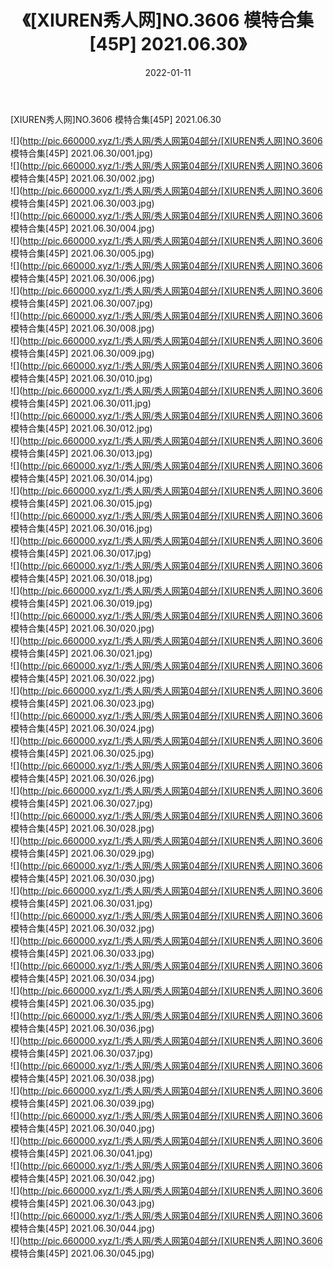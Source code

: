 ﻿---
layout: post
title:  《[XIUREN秀人网]NO.3606 模特合集[45P] 2021.06.30》
date:   2022-01-11
img: http://pic.660000.xyz/1:/秀人网/秀人网第04部分/[XIUREN秀人网]NO.3606 模特合集[45P] 2021.06.30/000.jpg
categories: [美女, 清纯, 唯美]
---

[XIUREN秀人网]NO.3606 模特合集[45P] 2021.06.30

 ![](http://pic.660000.xyz/1:/秀人网/秀人网第04部分/[XIUREN秀人网]NO.3606 模特合集[45P] 2021.06.30/001.jpg) <br>![](http://pic.660000.xyz/1:/秀人网/秀人网第04部分/[XIUREN秀人网]NO.3606 模特合集[45P] 2021.06.30/002.jpg) <br>![](http://pic.660000.xyz/1:/秀人网/秀人网第04部分/[XIUREN秀人网]NO.3606 模特合集[45P] 2021.06.30/003.jpg) <br>![](http://pic.660000.xyz/1:/秀人网/秀人网第04部分/[XIUREN秀人网]NO.3606 模特合集[45P] 2021.06.30/004.jpg) <br>![](http://pic.660000.xyz/1:/秀人网/秀人网第04部分/[XIUREN秀人网]NO.3606 模特合集[45P] 2021.06.30/005.jpg) <br>![](http://pic.660000.xyz/1:/秀人网/秀人网第04部分/[XIUREN秀人网]NO.3606 模特合集[45P] 2021.06.30/006.jpg) <br>![](http://pic.660000.xyz/1:/秀人网/秀人网第04部分/[XIUREN秀人网]NO.3606 模特合集[45P] 2021.06.30/007.jpg) <br>![](http://pic.660000.xyz/1:/秀人网/秀人网第04部分/[XIUREN秀人网]NO.3606 模特合集[45P] 2021.06.30/008.jpg) <br>![](http://pic.660000.xyz/1:/秀人网/秀人网第04部分/[XIUREN秀人网]NO.3606 模特合集[45P] 2021.06.30/009.jpg) <br>![](http://pic.660000.xyz/1:/秀人网/秀人网第04部分/[XIUREN秀人网]NO.3606 模特合集[45P] 2021.06.30/010.jpg) <br>![](http://pic.660000.xyz/1:/秀人网/秀人网第04部分/[XIUREN秀人网]NO.3606 模特合集[45P] 2021.06.30/011.jpg) <br>![](http://pic.660000.xyz/1:/秀人网/秀人网第04部分/[XIUREN秀人网]NO.3606 模特合集[45P] 2021.06.30/012.jpg) <br>![](http://pic.660000.xyz/1:/秀人网/秀人网第04部分/[XIUREN秀人网]NO.3606 模特合集[45P] 2021.06.30/013.jpg) <br>![](http://pic.660000.xyz/1:/秀人网/秀人网第04部分/[XIUREN秀人网]NO.3606 模特合集[45P] 2021.06.30/014.jpg) <br>![](http://pic.660000.xyz/1:/秀人网/秀人网第04部分/[XIUREN秀人网]NO.3606 模特合集[45P] 2021.06.30/015.jpg) <br>![](http://pic.660000.xyz/1:/秀人网/秀人网第04部分/[XIUREN秀人网]NO.3606 模特合集[45P] 2021.06.30/016.jpg) <br>![](http://pic.660000.xyz/1:/秀人网/秀人网第04部分/[XIUREN秀人网]NO.3606 模特合集[45P] 2021.06.30/017.jpg) <br>![](http://pic.660000.xyz/1:/秀人网/秀人网第04部分/[XIUREN秀人网]NO.3606 模特合集[45P] 2021.06.30/018.jpg) <br>![](http://pic.660000.xyz/1:/秀人网/秀人网第04部分/[XIUREN秀人网]NO.3606 模特合集[45P] 2021.06.30/019.jpg) <br>![](http://pic.660000.xyz/1:/秀人网/秀人网第04部分/[XIUREN秀人网]NO.3606 模特合集[45P] 2021.06.30/020.jpg) <br>![](http://pic.660000.xyz/1:/秀人网/秀人网第04部分/[XIUREN秀人网]NO.3606 模特合集[45P] 2021.06.30/021.jpg) <br>![](http://pic.660000.xyz/1:/秀人网/秀人网第04部分/[XIUREN秀人网]NO.3606 模特合集[45P] 2021.06.30/022.jpg) <br>![](http://pic.660000.xyz/1:/秀人网/秀人网第04部分/[XIUREN秀人网]NO.3606 模特合集[45P] 2021.06.30/023.jpg) <br>![](http://pic.660000.xyz/1:/秀人网/秀人网第04部分/[XIUREN秀人网]NO.3606 模特合集[45P] 2021.06.30/024.jpg) <br>![](http://pic.660000.xyz/1:/秀人网/秀人网第04部分/[XIUREN秀人网]NO.3606 模特合集[45P] 2021.06.30/025.jpg) <br>![](http://pic.660000.xyz/1:/秀人网/秀人网第04部分/[XIUREN秀人网]NO.3606 模特合集[45P] 2021.06.30/026.jpg) <br>![](http://pic.660000.xyz/1:/秀人网/秀人网第04部分/[XIUREN秀人网]NO.3606 模特合集[45P] 2021.06.30/027.jpg) <br>![](http://pic.660000.xyz/1:/秀人网/秀人网第04部分/[XIUREN秀人网]NO.3606 模特合集[45P] 2021.06.30/028.jpg) <br>![](http://pic.660000.xyz/1:/秀人网/秀人网第04部分/[XIUREN秀人网]NO.3606 模特合集[45P] 2021.06.30/029.jpg) <br>![](http://pic.660000.xyz/1:/秀人网/秀人网第04部分/[XIUREN秀人网]NO.3606 模特合集[45P] 2021.06.30/030.jpg) <br>![](http://pic.660000.xyz/1:/秀人网/秀人网第04部分/[XIUREN秀人网]NO.3606 模特合集[45P] 2021.06.30/031.jpg) <br>![](http://pic.660000.xyz/1:/秀人网/秀人网第04部分/[XIUREN秀人网]NO.3606 模特合集[45P] 2021.06.30/032.jpg) <br>![](http://pic.660000.xyz/1:/秀人网/秀人网第04部分/[XIUREN秀人网]NO.3606 模特合集[45P] 2021.06.30/033.jpg) <br>![](http://pic.660000.xyz/1:/秀人网/秀人网第04部分/[XIUREN秀人网]NO.3606 模特合集[45P] 2021.06.30/034.jpg) <br>![](http://pic.660000.xyz/1:/秀人网/秀人网第04部分/[XIUREN秀人网]NO.3606 模特合集[45P] 2021.06.30/035.jpg) <br>![](http://pic.660000.xyz/1:/秀人网/秀人网第04部分/[XIUREN秀人网]NO.3606 模特合集[45P] 2021.06.30/036.jpg) <br>![](http://pic.660000.xyz/1:/秀人网/秀人网第04部分/[XIUREN秀人网]NO.3606 模特合集[45P] 2021.06.30/037.jpg) <br>![](http://pic.660000.xyz/1:/秀人网/秀人网第04部分/[XIUREN秀人网]NO.3606 模特合集[45P] 2021.06.30/038.jpg) <br>![](http://pic.660000.xyz/1:/秀人网/秀人网第04部分/[XIUREN秀人网]NO.3606 模特合集[45P] 2021.06.30/039.jpg) <br>![](http://pic.660000.xyz/1:/秀人网/秀人网第04部分/[XIUREN秀人网]NO.3606 模特合集[45P] 2021.06.30/040.jpg) <br>![](http://pic.660000.xyz/1:/秀人网/秀人网第04部分/[XIUREN秀人网]NO.3606 模特合集[45P] 2021.06.30/041.jpg) <br>![](http://pic.660000.xyz/1:/秀人网/秀人网第04部分/[XIUREN秀人网]NO.3606 模特合集[45P] 2021.06.30/042.jpg) <br>![](http://pic.660000.xyz/1:/秀人网/秀人网第04部分/[XIUREN秀人网]NO.3606 模特合集[45P] 2021.06.30/043.jpg) <br>![](http://pic.660000.xyz/1:/秀人网/秀人网第04部分/[XIUREN秀人网]NO.3606 模特合集[45P] 2021.06.30/044.jpg) <br>![](http://pic.660000.xyz/1:/秀人网/秀人网第04部分/[XIUREN秀人网]NO.3606 模特合集[45P] 2021.06.30/045.jpg) <br>